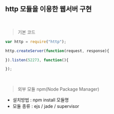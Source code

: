 http 모듈을 이용한 웹서버 구현
---
<br>

> 기본 코드
```js
var http = require("http");

http.createServer(function(request, response){

}).listen(52273, function(){

});
```

<br>

> 외부 모듈
npm(Node Package Manager)
- 설치방법 : npm install 모듈명
- 모듈 종류 : ejs / jade / supervisor

